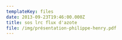```yaml
---
templateKey: files
date: 2013-09-23T19:46:00.000Z
title: sos lrc flux d'azote
file: /img/présentation-philippe-henry.pdf
---
```

